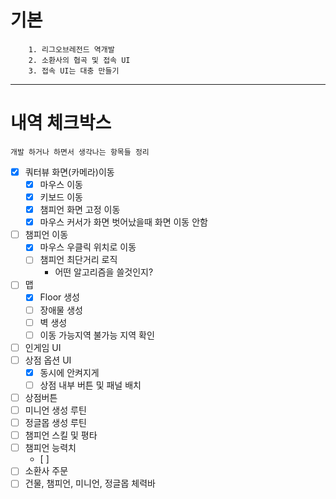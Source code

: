 # 기본
```
    1. 리그오브레전드 역개발
    2. 소환사의 협곡 및 접속 UI
    3. 접속 UI는 대충 만들기
```

---
# 내역 체크박스
```
개발 하거나 하면서 생각나는 항목들 정리
```
- [x] 쿼터뷰 화면(카메라)이동
  - [x] 마우스 이동
  - [x] 키보드 이동
  - [x] 챔피언 화면 고정 이동
  - [x] 마우스 커서가 화면 벗어났을때 화면 이동 안함
- [ ] 챔피언 이동
  - [x] 마우스 우클릭 위치로 이동   
  - [ ] 챔피언 최단거리 로직
    - 어떤 알고리즘을 쓸것인지?
- [ ] 맵
  - [x] Floor 생성
  - [ ] 장애물 생성
  - [ ] 벽 생성
  - [ ] 이동 가능지역 불가능 지역 확인
- [ ] 인게임 UI
- [ ] 상점 옵션 UI
  - [x] 동시에 안켜지게
  - [ ] 상점 내부 버튼 및 패널 배치
- [ ] 상점버튼
- [ ] 미니언 생성 루틴
- [ ] 정글몹 생성 루틴
- [ ] 챔피언 스킬 및 평타
- [ ] 챔피언 능력치
  - [ ] 
- [ ] 소환사 주문
- [ ] 건물, 챔피언, 미니언, 정글몹 체력바